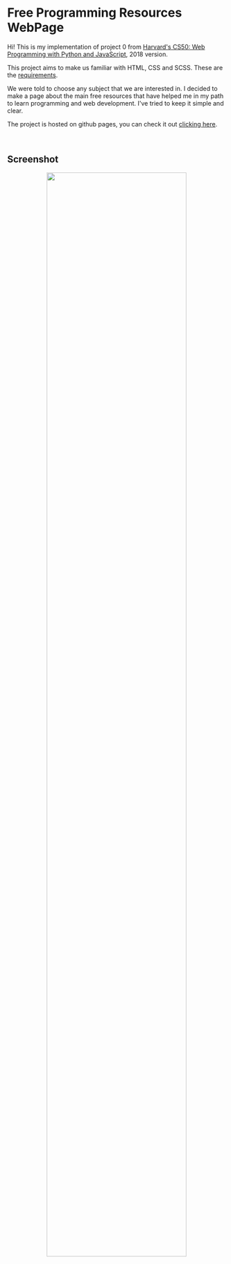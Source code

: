 # Free Programming Resources WebPage

Hi! This is my implementation of project 0 from [Harvard's CS50: Web Programming with Python and JavaScript](https://cs50.harvard.edu/web/2018/), 2018 version.

This project aims to make us familiar with HTML, CSS and SCSS. These are the [requirements](https://docs.cs50.net/ocw/web/projects/0/project0.html).

We were told to choose any subject that we are interested in. I decided to make a page about the main free resources that have helped me in my path to learn programming and web development. I've tried to keep it simple and clear.

The project is hosted on github pages, you can check it out [clicking here](https://dbonach.github.io/cs50web-2018-project0/).

<br />

## Screenshot

<p align="center">
<img src="https://user-images.githubusercontent.com/62313672/121268205-e0ab4300-c893-11eb-975e-7245d9af68df.png" width="80%">
</p>


